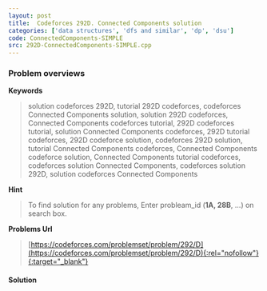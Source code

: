 ```yaml
---
layout: post
title:  Codeforces 292D. Connected Components solution
categories: ['data structures', 'dfs and similar', 'dp', 'dsu']
code: ConnectedComponents-SIMPLE
src: 292D-ConnectedComponents-SIMPLE.cpp
---
```

### **Problem overviews**

**Keywords**
> solution codeforces 292D, tutorial 292D codeforces, codeforces Connected Components solution, solution 292D codeforces, Connected Components codeforces tutorial, 292D codeforces tutorial, solution Connected Components codeforces, 292D tutorial codeforces, 292D codeforce solution, codeforces 292D solution, tutorial Connected Components codeforces, Connected Components codeforce solution, Connected Components tutorial codeforces, codeforces solution Connected Components, codeforces solution 292D, solution codeforces Connected Components

**Hint**
> To find solution for any problems, Enter probleam_id (**1A, 28B**, ...) on search box. 

**Problems Url**
> [https://codeforces.com/problemset/problem/292/D](https://codeforces.com/problemset/problem/292/D){:rel="nofollow"}{:target="_blank"}

#### **Solution**




